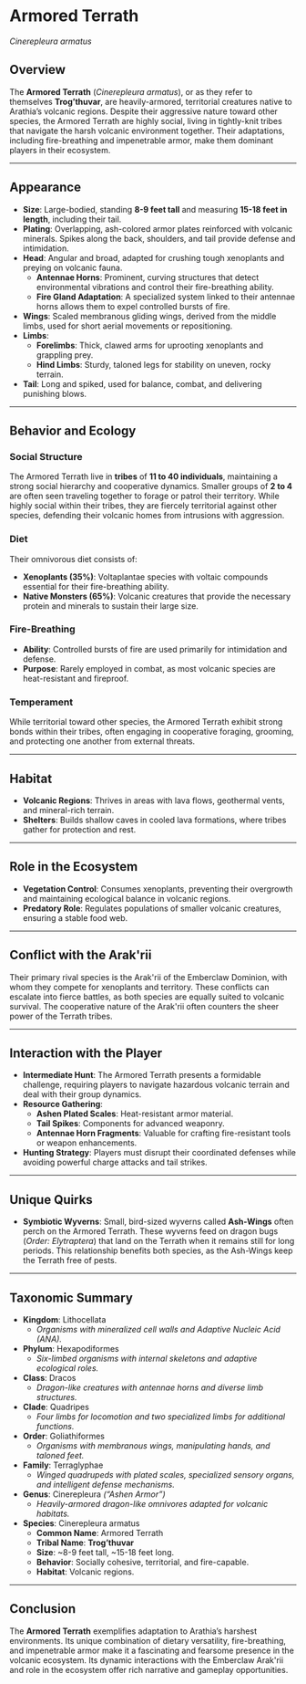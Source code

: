 # Armored Terrath  
*Cinerepleura armatus*  

## Overview  
The **Armored Terrath** (*Cinerepleura armatus*), or as they refer to themselves **Trog’thuvar**, are heavily-armored, territorial creatures native to Arathia’s volcanic regions. Despite their aggressive nature toward other species, the Armored Terrath are highly social, living in tightly-knit tribes that navigate the harsh volcanic environment together. Their adaptations, including fire-breathing and impenetrable armor, make them dominant players in their ecosystem.  

---

## Appearance  
- **Size**: Large-bodied, standing **8-9 feet tall** and measuring **15-18 feet in length**, including their tail.  
- **Plating**: Overlapping, ash-colored armor plates reinforced with volcanic minerals. Spikes along the back, shoulders, and tail provide defense and intimidation.  
- **Head**: Angular and broad, adapted for crushing tough xenoplants and preying on volcanic fauna.  
  - **Antennae Horns**: Prominent, curving structures that detect environmental vibrations and control their fire-breathing ability.  
  - **Fire Gland Adaptation**: A specialized system linked to their antennae horns allows them to expel controlled bursts of fire.  
- **Wings**: Scaled membranous gliding wings, derived from the middle limbs, used for short aerial movements or repositioning.  
- **Limbs**:  
  - **Forelimbs**: Thick, clawed arms for uprooting xenoplants and grappling prey.  
  - **Hind Limbs**: Sturdy, taloned legs for stability on uneven, rocky terrain.  
- **Tail**: Long and spiked, used for balance, combat, and delivering punishing blows.  

---

## Behavior and Ecology  
### Social Structure  
The Armored Terrath live in **tribes** of **11 to 40 individuals**, maintaining a strong social hierarchy and cooperative dynamics. Smaller groups of **2 to 4** are often seen traveling together to forage or patrol their territory. While highly social within their tribes, they are fiercely territorial against other species, defending their volcanic homes from intrusions with aggression.  

### Diet  
Their omnivorous diet consists of:  
- **Xenoplants (35%)**: Voltaplantae species with voltaic compounds essential for their fire-breathing ability.  
- **Native Monsters (65%)**: Volcanic creatures that provide the necessary protein and minerals to sustain their large size.  

### Fire-Breathing  
- **Ability**: Controlled bursts of fire are used primarily for intimidation and defense.  
- **Purpose**: Rarely employed in combat, as most volcanic species are heat-resistant and fireproof.  

### Temperament  
While territorial toward other species, the Armored Terrath exhibit strong bonds within their tribes, often engaging in cooperative foraging, grooming, and protecting one another from external threats.  

---

## Habitat  
- **Volcanic Regions**: Thrives in areas with lava flows, geothermal vents, and mineral-rich terrain.  
- **Shelters**: Builds shallow caves in cooled lava formations, where tribes gather for protection and rest.  

---

## Role in the Ecosystem  
- **Vegetation Control**: Consumes xenoplants, preventing their overgrowth and maintaining ecological balance in volcanic regions.  
- **Predatory Role**: Regulates populations of smaller volcanic creatures, ensuring a stable food web.  

---

## Conflict with the Arak'rii  
Their primary rival species is the Arak'rii of the Emberclaw Dominion, with whom they compete for xenoplants and territory. These conflicts can escalate into fierce battles, as both species are equally suited to volcanic survival. The cooperative nature of the Arak'rii often counters the sheer power of the Terrath tribes.  

---

## Interaction with the Player  
- **Intermediate Hunt**: The Armored Terrath presents a formidable challenge, requiring players to navigate hazardous volcanic terrain and deal with their group dynamics.  
- **Resource Gathering**:  
  - **Ashen Plated Scales**: Heat-resistant armor material.  
  - **Tail Spikes**: Components for advanced weaponry.  
  - **Antennae Horn Fragments**: Valuable for crafting fire-resistant tools or weapon enhancements.  
- **Hunting Strategy**: Players must disrupt their coordinated defenses while avoiding powerful charge attacks and tail strikes.  

---

## Unique Quirks  
- **Symbiotic Wyverns**: Small, bird-sized wyverns called **Ash-Wings** often perch on the Armored Terrath. These wyverns feed on dragon bugs (*Order: Elytraptera*) that land on the Terrath when it remains still for long periods. This relationship benefits both species, as the Ash-Wings keep the Terrath free of pests.  

---

## Taxonomic Summary  
- **Kingdom**: Lithocellata  
  - *Organisms with mineralized cell walls and Adaptive Nucleic Acid (ANA).*  
- **Phylum**: Hexapodiformes  
  - *Six-limbed organisms with internal skeletons and adaptive ecological roles.*  
- **Class**: Dracos  
  - *Dragon-like creatures with antennae horns and diverse limb structures.*  
- **Clade**: Quadripes  
  - *Four limbs for locomotion and two specialized limbs for additional functions.*  
- **Order**: Goliathiformes  
  - *Organisms with membranous wings, manipulating hands, and taloned feet.*  
- **Family**: Terraglyphae  
  - *Winged quadrupeds with plated scales, specialized sensory organs, and intelligent defense mechanisms.*  
- **Genus**: Cinerepleura *(“Ashen Armor”)*  
  - *Heavily-armored dragon-like omnivores adapted for volcanic habitats.*  
- **Species**: Cinerepleura armatus  
  - **Common Name**: Armored Terrath  
  - **Tribal Name**: **Trog’thuvar**  
  - **Size**: ~8-9 feet tall, ~15-18 feet long.  
  - **Behavior**: Socially cohesive, territorial, and fire-capable.  
  - **Habitat**: Volcanic regions.  

---

## Conclusion  
The **Armored Terrath** exemplifies adaptation to Arathia’s harshest environments. Its unique combination of dietary versatility, fire-breathing, and impenetrable armor make it a fascinating and fearsome presence in the volcanic ecosystem. Its dynamic interactions with the Emberclaw Arak'rii and role in the ecosystem offer rich narrative and gameplay opportunities.
